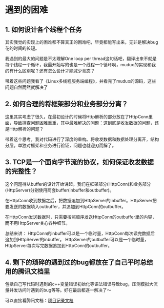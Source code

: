 # 遇到的困难

## 1. 如何设计各个线程个任务
其实我觉的实现上的困难都不算真正的困难吧，毕竟都能写出来，无非是解决bug花的时间的长短。

我遇到的最大的问题是不太理解One loop per thread这句话吧，翻译出来不就是每个线程一个循环，我最开始写的也是一个线程一个循环啊，muduo的实现和我的有什么区别呢？还有怎么设计才能减少竞态？

带着这些问题我看了《Linux多线程服务端编程》，并看完了muduo的源码，这些问题自然而然就解决了

## 2. 如何合理的将框架部分和业务部分分离？

这里其实考虑了很久，在最初设计的时候将Http解析的部分放在了HttpConn里面，导致排查问题困难重重，其中最难解决的问题：这到底是收发数据的问题，还是Http解析的问题？

带着这个思考，我对代码进行了深度的重构。将收发数据和数据处理分离开，结构分层。单独对框架和业务进行验证，问题也就迎刃而解了。

## 3. TCP是一个面向字节流的协议，如何保证收发数据的完整性？

这个问题得从buffer的设计开始讲起。我们在框架部分(HttpConn)和业务部分(HttpServer)分别使用两套buffer(inbuffer和outbuffer)。

在HttpConn收到数据之后，把数据追加到HttpServer的inbuffer。HttpServer把要发送的数据填入outbuffer，并追加到HttpConn的outbuffer。

在HttpConn发送数据时，只需要按照顺序发送HttpConn的outbuffer里的内容，而不用HttpServer关心各种细节。

总结来讲：
HttpConn的inbuffer可以是一个临时量，HttpConn每次读完数据后追加到HttpServer的inbuffer。
HttpServer的outbuffer可以是一个临时量，HttpServer每次写完数据追加到HttpConn的outbuffer。

## 4. 剩下的琐碎的遇到过的bug都放在了自己平时总结用的腾讯文档里

包括自己写代码时遇到的c++变量错误初始化等语法错误导致bug，压测模拟大流量并发访问时遇到的bug等等。好在最后都逐一解决了～

可以直接看腾讯文档：[项目记录文档](https://docs.qq.com/doc/DS0hNRk5iV2ZpT3pZ)
